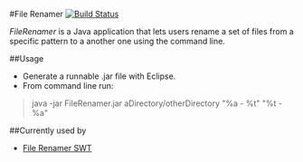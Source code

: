#File Renamer [![Build Status](https://travis-ci.org/barriosnahuel/fileRenamer.png)](https://travis-ci.org/barriosnahuel/fileRenamer)

*FileRenamer* is a Java application that lets users rename a set of files from a specific pattern to a another one using the
command line.

##Usage
* Generate a runnable .jar file with Eclipse.
* From command line run:

> java -jar FileRenamer.jar aDirectory/otherDirectory "%a - %t" "%t - %a"

##Currently used by
- [File Renamer SWT](https://github.com/barriosnahuel/file-renamer_SWT)
